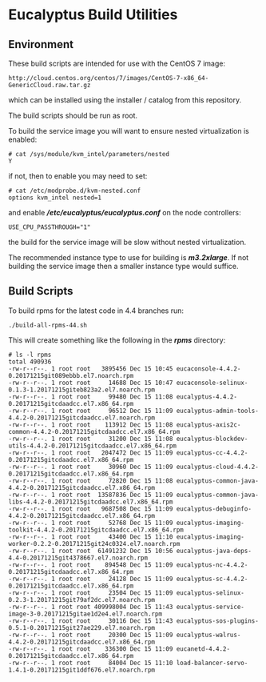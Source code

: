 # Eucalyptus Build Utilities

Environment
------
These build scripts are intended for use with the CentOS 7 image:

```
http://cloud.centos.org/centos/7/images/CentOS-7-x86_64-GenericCloud.raw.tar.gz
```

which can be installed using the installer / catalog from this repository.

The build scripts should be run as root.

To build the service image you will want to ensure nested virtualization is enabled:

```
# cat /sys/module/kvm_intel/parameters/nested
Y
```

if not, then to enable you may need to set:

```
# cat /etc/modprobe.d/kvm-nested.conf
options kvm_intel nested=1
```

and enable **_/etc/eucalyptus/eucalyptus.conf_** on the node controllers:

```
USE_CPU_PASSTHROUGH="1"
```

the build for the service image will be slow without nested virtualization.

The recommended instance type to use for building is **_m3.2xlarge_**. If not building the service image then a smaller instance type would suffice.

Build Scripts
------
To build rpms for the latest code in 4.4 branches run:

```
./build-all-rpms-44.sh
```

This will create something like the following in the **_rpms_** directory:

```
# ls -l rpms
total 490936
-rw-r--r--. 1 root root   3895456 Dec 15 10:45 eucaconsole-4.4.2-0.20171215git089ebbb.el7.noarch.rpm
-rw-r--r--. 1 root root     14688 Dec 15 10:47 eucaconsole-selinux-0.1.3-1.20171215giteb823a2.el7.noarch.rpm
-rw-r--r--. 1 root root     99480 Dec 15 11:08 eucalyptus-4.4.2-0.20171215gitcdaadcc.el7.x86_64.rpm
-rw-r--r--. 1 root root     96512 Dec 15 11:09 eucalyptus-admin-tools-4.4.2-0.20171215gitcdaadcc.el7.noarch.rpm
-rw-r--r--. 1 root root    113912 Dec 15 11:08 eucalyptus-axis2c-common-4.4.2-0.20171215gitcdaadcc.el7.x86_64.rpm
-rw-r--r--. 1 root root     31200 Dec 15 11:08 eucalyptus-blockdev-utils-4.4.2-0.20171215gitcdaadcc.el7.x86_64.rpm
-rw-r--r--. 1 root root   2047472 Dec 15 11:09 eucalyptus-cc-4.4.2-0.20171215gitcdaadcc.el7.x86_64.rpm
-rw-r--r--. 1 root root     30960 Dec 15 11:09 eucalyptus-cloud-4.4.2-0.20171215gitcdaadcc.el7.x86_64.rpm
-rw-r--r--. 1 root root     72820 Dec 15 11:08 eucalyptus-common-java-4.4.2-0.20171215gitcdaadcc.el7.x86_64.rpm
-rw-r--r--. 1 root root  13587836 Dec 15 11:09 eucalyptus-common-java-libs-4.4.2-0.20171215gitcdaadcc.el7.x86_64.rpm
-rw-r--r--. 1 root root   9687508 Dec 15 11:09 eucalyptus-debuginfo-4.4.2-0.20171215gitcdaadcc.el7.x86_64.rpm
-rw-r--r--. 1 root root     52768 Dec 15 11:09 eucalyptus-imaging-toolkit-4.4.2-0.20171215gitcdaadcc.el7.x86_64.rpm
-rw-r--r--. 1 root root     43400 Dec 15 11:10 eucalyptus-imaging-worker-0.2.2-0.20171215git24c0324.el7.noarch.rpm
-rw-r--r--. 1 root root  61491232 Dec 15 10:56 eucalyptus-java-deps-4.4-0.20171215git4378667.el7.noarch.rpm
-rw-r--r--. 1 root root    894548 Dec 15 11:09 eucalyptus-nc-4.4.2-0.20171215gitcdaadcc.el7.x86_64.rpm
-rw-r--r--. 1 root root     24128 Dec 15 11:09 eucalyptus-sc-4.4.2-0.20171215gitcdaadcc.el7.x86_64.rpm
-rw-r--r--. 1 root root     23504 Dec 15 11:09 eucalyptus-selinux-0.2.3-1.20171215git79af2dc.el7.noarch.rpm
-rw-r--r--. 1 root root 409998004 Dec 15 11:43 eucalyptus-service-image-3-0.20171215gitae1d2e4.el7.noarch.rpm
-rw-r--r--. 1 root root     30116 Dec 15 11:43 eucalyptus-sos-plugins-0.5.1-0.20171215git27ae229.el7.noarch.rpm
-rw-r--r--. 1 root root     20300 Dec 15 11:09 eucalyptus-walrus-4.4.2-0.20171215gitcdaadcc.el7.x86_64.rpm
-rw-r--r--. 1 root root    336300 Dec 15 11:09 eucanetd-4.4.2-0.20171215gitcdaadcc.el7.x86_64.rpm
-rw-r--r--. 1 root root     84004 Dec 15 11:10 load-balancer-servo-1.4.1-0.20171215git1ddf676.el7.noarch.rpm
```


